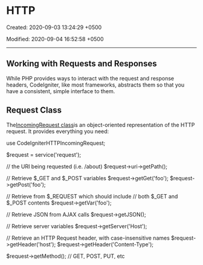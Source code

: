 # HTTP

Created: 2020-09-03 13:24:29 +0500

Modified: 2020-09-04 16:52:58 +0500

---

## Working with Requests and Responses

While PHP provides ways to interact with the request and response headers, CodeIgniter, like most frameworks, abstracts them so that you have a consistent, simple interface to them.

## Request Class

The[IncomingRequest class](https://codeigniter.com/user_guide/incoming/incomingrequest.html)is an object-oriented representation of the HTTP request. It provides everything you need:

use CodeIgniterHTTPIncomingRequest;

$request = service('request');

// the URI being requested (i.e. /about)
$request->uri->getPath();

// Retrieve $_GET and $_POST variables
$request->getGet('foo');
$request->getPost('foo');

// Retrieve from $_REQUEST which should include
// both $_GET and $_POST contents
$request->getVar('foo');

// Retrieve JSON from AJAX calls
$request->getJSON();

// Retrieve server variables
$request->getServer('Host');

// Retrieve an HTTP Request header, with case-insensitive names
$request->getHeader('host');
$request->getHeader('Content-Type');

$request->getMethod(); // GET, POST, PUT, etc

The request class does a lot of work in the background for you, that you never need to worry about. TheisAJAX()andisSecure()methods check several different methods to determine the correct answer.

## Response Class

CodeIgniter also provides a[Response class](https://codeigniter.com/user_guide/outgoing/response.html)that is an object-oriented representation of the HTTP response. This gives you an easy and powerful way to construct your response to the client:

use CodeIgniterHTTPResponse;

$response = service('response');

$response->setStatusCode(Response::HTTP_OK);
$response->setBody($output);
$response->setHeader('Content-type', 'text/html');
$response->noCache();

// Sends the output to the browser
// This is typically handled by the framework
$response->send();

In addition, the Response class allows you to work the HTTP cache layer for the best performance.

## PSR

PSR-7 is a set of common interfaces defined by PHP Framework Interop Group. These interfaces are representing HTTP messages, and URIs for use when communicating trough HTTP.

Any web application using this set of interfaces is a PSR-7 application.

<https://github.com/guzzle/psr7>

## Libraries

<https://github.com/chriskacerguis/codeigniter-restserver>

A fully RESTful server implementation for CodeIgniter using one library, one config file and one controller.

[**https://github.com/guzzle/guzzle**](https://github.com/guzzle/guzzle)

Guzzle, an extensible PHP HTTP client

Guzzle is a PHP HTTP client that makes it easy to send HTTP requests and trivial to integrate with web services.
-   Simple interface for building query strings, POST requests, streaming large uploads, streaming large downloads, using HTTP cookies, uploading JSON data, etc...
-   Can send both synchronous and asynchronous requests using the same interface.
-   Uses PSR-7 interfaces for requests, responses, and streams. This allows you to utilize other PSR-7 compatible libraries with Guzzle.
-   Supports PSR-18 allowing interoperability between other PSR-18 HTTP Clients.
-   Abstracts away the underlying HTTP transport, allowing you to write environment and transport agnostic code; i.e., no hard dependency on cURL, PHP streams, sockets, or non-blocking event loops.
-   Middleware system allows you to augment and compose client behavior.
